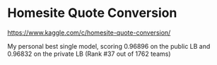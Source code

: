 Homesite Quote Conversion
=========================

https://www.kaggle.com/c/homesite-quote-conversion/

My personal best single model, scoring 0.96896 on the public LB and 0.96832 on the private LB (Rank #37 out of 1762 teams)
